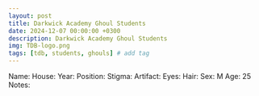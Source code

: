 ```yaml
---
layout: post
title: Darkwick Academy Ghoul Students
date: 2024-12-07 00:00:00 +0300
description: Darkwick Academy Ghoul Students
img: TDB-logo.png 
tags: [tdb, students, ghouls] # add tag
---
```


Name:
House:
Year:
Position:
Stigma:
Artifact:
Eyes:
Hair:
Sex: M
Age: 25
Notes: 
